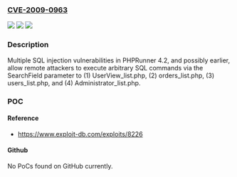 ### [CVE-2009-0963](https://cve.mitre.org/cgi-bin/cvename.cgi?name=CVE-2009-0963)
![](https://img.shields.io/static/v1?label=Product&message=n%2Fa&color=blue)
![](https://img.shields.io/static/v1?label=Version&message=n%2Fa&color=blue)
![](https://img.shields.io/static/v1?label=Vulnerability&message=n%2Fa&color=brighgreen)

### Description

Multiple SQL injection vulnerabilities in PHPRunner 4.2, and possibly earlier, allow remote attackers to execute arbitrary SQL commands via the SearchField parameter to (1) UserView_list.php, (2) orders_list.php, (3) users_list.php, and (4) Administrator_list.php.

### POC

#### Reference
- https://www.exploit-db.com/exploits/8226

#### Github
No PoCs found on GitHub currently.

